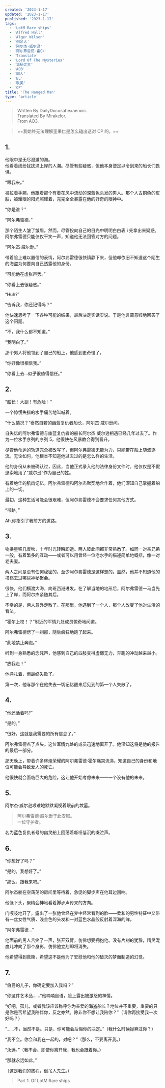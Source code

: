 ```yaml
---
created: '2023-1-17'
updated: '2023-1-17'
published: '2023-1-17'
tags:
  - 'LotM Rare ships'
  - 'Alfred Hall'
  - 'Alger Wilson'
  - '倒吊人'
  - '阿尔杰·威尔逊'
  - '阿尔弗雷德·霍尔'
  - 'Translate'
  - 'Lord Of The Mysteries'
  - '诡秘之主'
  - 'AO3'
  - '同人'
  - 'BL'
  - '耽美'
  - 'CP'
title: 'The Hanged Man'
type: 'article'
---
```


> Written By DailyDocosahexaenoic.  
> Translated By Mirakelor.  
> From AO3.

> ==我始终无法理解歪果仁是怎么磕出这对 CP 的。==

## 1.

他眼中是无尽澄澈的海。  
他看着纷纷扰扰涌上岸的人潮。尽管有些疑惑，但他本身便足以令到来的船长们畏惧。

“跟我来。”

被拉着手腕，他跟着那个有着在风中流动的深蓝色头发的男人。那个人古铜色的皮肤，被耀眼的阳光照耀着，完完全全暴露在他的好奇的眼神中。

“你是谁？”

“阿尔弗雷德。”

那个陌生人皱了皱眉。然而，尽管投向自己的目光中明明白白表 i 先拿出来疑惑，阿尔弗雷德只能仅仅干笑一声，知道他无法回答对方的问题。

“阿尔杰·威尔逊。”

带着脸上难以置信的表情，阿尔弗雷德很快镇静下来，但他却依旧不知道这个陌生的海盗为何要向自己透露他的身份。

“可能他在虚张声势。”

“你看上去很疑惑。”

“Huh?”

“告诉我，你还记得吗？”

他快速思考了一下各种可能的结果，最后决定实话实说。于是他言简意赅地回答了这个问题。

“不，我什么都不知道。”

“我明白了。”

那个男人将他领到了自己的船上，他感到更奇怪了。

“你好像很相信我。”

“你看上去...似乎很值得信任。”

## 2.

“船长！大副！有危险！”

一个惊慌失措的水手痛苦地叫喊着。

“什么情况？”泰然自若的幽蓝复仇者船长，阿尔杰·威尔逊问。

自失忆的阿尔弗雷德与幽蓝复仇者的船长阿尔杰·威尔逊相遇已经几年过去了。作为一位水手序列的序列 5，他很快在风暴教会得到晋升。

尽管他命运的轨道完全被改写了，但阿尔弗雷德无能为力，只能带在船上随波逐流。无论如何，他根本不知道他过去过的是怎么样的生活。

他的身份从未被确认过，因此，当他正式录入他的法律身份文件时，他仅仅是不假思索地用了“威尔逊”作为自己的姓。

有着绝佳的肌肉记忆，阿尔弗雷德和阿尔杰默契地合作着，他们深知自己掌握着船上的一切。

最初，这种生活可能会很艰难，但阿尔弗雷德不会要求任何其他方式。

“带路。”

Ah,你指引了我前方的道路。

## 3.

物换星移几度秋，十年时光转瞬即逝。两人彼此间都非常熟悉了。如同一对亲兄弟一般，有着繁多的互动——或者可以用曾经一位老水手的描述简单地概括，像一对老夫妻。

两人之间是没有任何秘密的，至少阿尔弗雷德是这样想的。显然，他并不知道他的搭档去过哪些神秘聚会。

很快，他们横渡大海，向班西港进发。在了解当地的地形后，阿尔弗雷德一马当先上了岸，而阿尔杰紧随其后。

不幸的是，两人意外走散了。在那里，他遇到了一个人，那个人改变了他对生活的看法。

“霍尔上校！？”附近的军情九处成员惊奇地问道。

阿尔弗雷德愣了一刹那，随后疯狂地跑了起来。

“此地禁止奔跑。”

听到一身熟悉的念咒声，他感到自己的四肢变得虚弱无力，奔跑的冲动越来越小。

“放我走！”

他挣扎着，但最终失败了。

第一次，他与那个在他失去一切记忆醒来后见到的第一个人失散了。

## 4.

“他还活着吗?”

“是的。”

“很好，这就是我需要的所有信息了。”

阿尔弗雷德点了点头。这位军情九处的成员迅速地离开了。他深知这将是他的报告的最后一部分。

那天晚上，带着许多辉煌荣耀的阿尔弗雷德·霍尔痛哭流涕，知道自己的身份和地位可能会导致爱人的死亡。

他很快就会面临巨大的危险，这让他开始考虑未来——一个没有他的未来。

## 5.

阿尔杰·威尔逊艰难地默默凝视着眼前的坟墓。

> 阿尔弗雷德·威尔逊于此安眠。  
> 一位守护者。

名为蓝色复仇者号的幽灵船上回荡着嘶哑低沉的啜泣声。

## 6.

“你想好了吗？”

“是的，我想好了。”

“那么，跟我来吧。”

阿尔杰躺在空荡荡的房间里等待着，急促的脚步声在他耳边回响。

他低下头，聚精会神地看着脚步声传来的方向。

门嘎吱地开了，露出了一张他曾经在梦中经常看到的脸——柔和的男性特征中又带有一丝女性气质，浅金色的头发和一对蓝色水晶般反射着深海的眸。

“阿尔弗雷德...”

他面前的男人苦笑了一声，张开双臂，仿佛想要拥抱他。没有片刻的犹豫，精灵混血儿冲向了那个身影，仿佛他立刻即将消失。

他希望得到救赎，希望这不是他为了安慰他和他的破灭的梦而制造的幻觉。

## 7.

“伯爵的儿子，你确定要加入我吗？”

“你这件艺术品……”他喃喃自语，脸上露出被激怒的神情。

“好吧，孤儿，或者我该应该称呼你为亲爱的海盗船长？地位并不重要，重要的只是你是否希望我陪伴你，反之亦然。除非你不想让我陪你？”（请你再接受我一次好吗？）

“……不，当然不是。只是，你可能会后悔你的决定。”（我什么时候抛弃过你？）

“我不会。你会和我在一起的，对吧？”（那么，不要离开我。）

“永远。”（我不会。即使你离开我，我也会跟着你。）

“那就永远如此。”

（这是我们的旅程，倒吊人先生。）

> Part 1. Of LotM Rare ships

